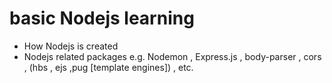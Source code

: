 # basic Nodejs learning

 - How Nodejs is created
 - Nodejs related packages e.g. Nodemon , Express.js , body-parser , cors , (hbs , ejs ,pug [template engines]) , etc.